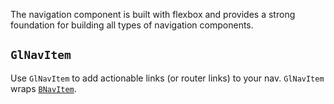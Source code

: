 The navigation component is built with flexbox and provides a strong foundation for building all
types of navigation components.

## `GlNavItem`

Use `GlNavItem` to add actionable links (or router links) to your nav. `GlNavItem` wraps [`BNavItem`](https://bootstrap-vue.org/docs/components/navbar#b-nav-item).
